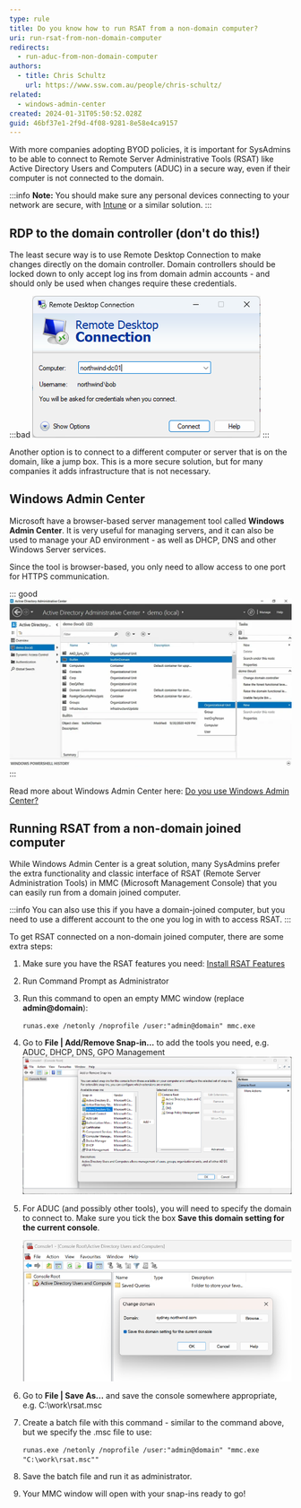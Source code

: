 ```yaml
---
type: rule
title: Do you know how to run RSAT from a non-domain computer?
uri: run-rsat-from-non-domain-computer
redirects:
  - run-aduc-from-non-domain-computer
authors:
  - title: Chris Schultz
    url: https://www.ssw.com.au/people/chris-schultz/
related:
  - windows-admin-center
created: 2024-01-31T05:50:52.028Z
guid: 46bf37e1-2f9d-4f08-9281-8e58e4ca9157
---
```


With more companies adopting BYOD policies, it is important for SysAdmins to be able to connect to Remote Server Administrative Tools (RSAT) like Active Directory Users and Computers (ADUC) in a secure way, even if their computer is not connected to the domain.

<!--endintro-->

:::info
**Note:** You should make sure any personal devices connecting to your network are secure, with [Intune](/implementing-intune) or a similar solution.
:::

## RDP to the domain controller (don't do this!)

The least secure way is to use Remote Desktop Connection to make changes directly on the domain controller. Domain controllers should be locked down to only accept log ins from domain admin accounts - and should only be used when changes require these credentials.

:::bad
![Figure: Bad example - RDP directly to the domain controller](rdp-dc.png)
:::

Another option is to connect to a different computer or server that is on the domain, like a jump box. This is a more secure solution, but for many companies it adds infrastructure that is not necessary.

## Windows Admin Center

Microsoft have a browser-based server management tool called **Windows Admin Center**. It is very useful for managing servers, and it can also be used to manage your AD environment - as well as DHCP, DNS and other Windows Server services.

Since the tool is browser-based, you only need to allow access to one port for HTTPS communication.

::: good
![Figure: Managing AD in Windows Admin Center](admin-center-aduc.png)
:::

Read more about Windows Admin Center here: [Do you use Windows Admin Center?](/windows-admin-center)

## Running RSAT from a non-domain joined computer

While Windows Admin Center is a great solution, many SysAdmins prefer the extra functionality and classic interface of RSAT (Remote Server Administration Tools) in MMC (Microsoft Management Console) that you can easily run from a domain joined computer.

:::info
You can also use this if you have a domain-joined computer, but you need to use a different account to the one you log in with to access RSAT.
:::

To get RSAT connected on a non-domain joined computer, there are some extra steps:

1. Make sure you have the RSAT features you need: [Install RSAT Features](https://www.pdq.com/blog/how-to-install-remote-server-administration-tools-rsat/)
2. Run Command Prompt as Administrator
3. Run this command to open an empty MMC window (replace **admin@domain**):

   `runas.exe /netonly /noprofile /user:"admin@domain" mmc.exe`
4. Go to **File | Add/Remove Snap-in...** to add the tools you need, e.g. ADUC, DHCP, DNS, GPO Management
   ![Figure: MMC | Add or Remove Snap-ins](mmc-add-snapin.png)
5. For ADUC (and possibly other tools), you will need to specify the domain to connect to. Make sure you tick the box **Save this domain setting for the current console**.

   ![Figure: ADUC | Change domain](aduc-domain.png)
6. Go to **File | Save As...** and save the console somewhere appropriate, e.g. C:\work\rsat.msc
7. Create a batch file with this command - similar to the command above, but we specify the .msc file to use:

   `runas.exe /netonly /noprofile /user:"admin@domain" "mmc.exe "C:\work\rsat.msc""`
8. Save the batch file and run it as administrator.
9. Your MMC window will open with your snap-ins ready to go!
